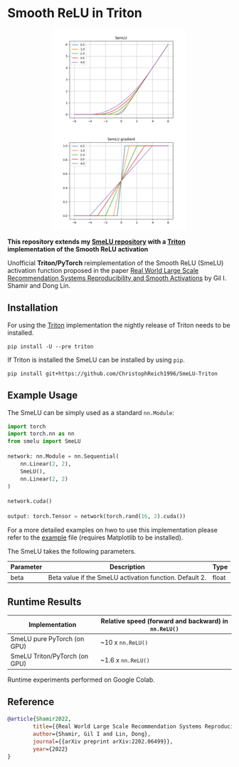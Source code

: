 # Smooth ReLU in Triton

<p align="center">
<img src="plots/SemLU.png" alt="drawing" width="300"/><img src="plots/SemLU_grad.png" alt="drawing" width="300"/>
</p>

**This repository extends my [SmeLU repository](https://github.com/ChristophReich1996/SmeLU) with a [Triton](https://github.com/openai/triton) implementation of the Smooth ReLU activation**

Unofficial **Triton/PyTorch** reimplementation of the Smooth ReLU (SmeLU) activation function proposed in the
paper [Real World Large Scale Recommendation Systems Reproducibility and Smooth Activations](https://arxiv.org/pdf/2202.06499.pdf)
by Gil I. Shamir and Dong Lin.

## Installation

For using the [Triton](https://github.com/openai/triton) implementation the nightly release of Triton needs to be installed.

````shell script
pip install -U --pre triton
````

If Triton is installed the SmeLU can be installed by using `pip`.

````shell script
pip install git+https://github.com/ChristophReich1996/SmeLU-Triton
````

## Example Usage

The SmeLU can be simply used as a standard `nn.Module`:

````python
import torch
import torch.nn as nn
from smelu import SmeLU

network: nn.Module = nn.Sequential(
    nn.Linear(2, 2),
    SmeLU(),
    nn.Linear(2, 2)
)

network.cuda()

output: torch.Tensor = network(torch.rand(16, 2).cuda())
````

For a more detailed examples on hwo to use this implementation please refer to the [example](example.py) file (requires
Matplotlib to be installed).

The SmeLU takes the following parameters.

| Parameter | Description | Type |
| ------------- | ------------- | ------------- |
| beta | Beta value if the SmeLU activation function. Default 2. | float |

## Runtime Results

| Implementation | Relative speed (forward and backward) in `nn.ReLU()` |
| ------------- | ------------- |
| SmeLU pure PyTorch (on GPU) | ~10 x `nn.ReLU()` | 
| SmeLU Triton/PyTorch (on GPU) | ~1.6 x `nn.ReLU()` | 

Runtime experiments performed on Google Colab.

## Reference

````bibtex
@article{Shamir2022,
        title={{Real World Large Scale Recommendation Systems Reproducibility and Smooth Activations}},
        author={Shamir, Gil I and Lin, Dong},
        journal={{arXiv preprint arXiv:2202.06499}},
        year={2022}
}
````
